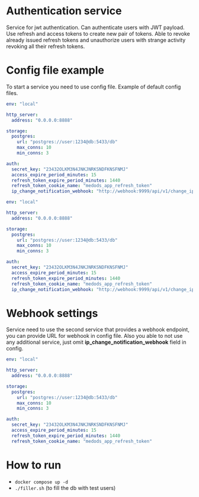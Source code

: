 # Authentication service

Service for jwt authentication. Can authenticate users with JWT payload. Use refresh and access tokens to create new pair of tokens. Able to revoke already issued refresh tokens and unauthorize users with strange activity revoking all their refresh tokens.

# Config file example
To start a service you need to use config file.
Example of default config files.
```yaml
env: "local" 

http_server:
  address: "0.0.0.0:8888"

storage:
  postgres:
    url: "postgres://user:1234@db:5433/db"
    max_conns: 10
    min_conns: 3

auth:
  secret_key: "23432OLKM3N4JNKJNRKSNDFKNSFNMJ"
  access_expire_period_minutes: 15  
  refresh_token_expire_period_minutes: 1440 
  refresh_token_cookie_name: "medods_app_refresh_token"
  ip_change_notification_webhook: "http://webhook:9999/api/v1/change_ip_event"
```

```yaml
env: "local" 

http_server:
  address: "0.0.0.0:8888"

storage:
  postgres:
    url: "postgres://user:1234@db:5433/db"
    max_conns: 10
    min_conns: 3

auth:
  secret_key: "23432OLKM3N4JNKJNRKSNDFKNSFNMJ"
  access_expire_period_minutes: 15  
  refresh_token_expire_period_minutes: 1440 
  refresh_token_cookie_name: "medods_app_refresh_token"
  ip_change_notification_webhook: "http://webhook:9999/api/v1/change_ip_event"
```

# Webhook settings
Service need to use the second service that provides a webhook endpoint, you can provide URL for webhook in config file. Also you able to not use any additional service, just omit **ip_change_notification_webhook** field in config.
```yaml
env: "local" 

http_server:
  address: "0.0.0.0:8888"

storage:
  postgres:
    url: "postgres://user:1234@db:5433/db"
    max_conns: 10
    min_conns: 3

auth:
  secret_key: "23432OLKM3N4JNKJNRKSNDFKNSFNMJ"
  access_expire_period_minutes: 15  
  refresh_token_expire_period_minutes: 1440 
  refresh_token_cookie_name: "medods_app_refresh_token"  
```

# How to run
- `docker compose up -d`
- `./filler.sh` (to fill the db with test users)